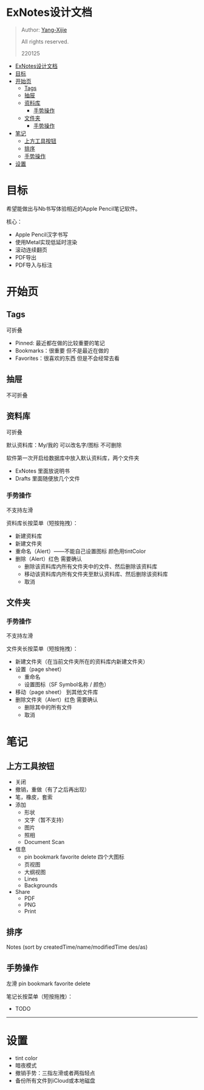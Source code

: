 # ExNotes设计文档

> Author: [Yang-Xijie](https://github.com/Yang-Xijie)
> 
> All rights reserved.
>
> 220125

- [ExNotes设计文档](#exnotes设计文档)
- [目标](#目标)
- [开始页](#开始页)
  - [Tags](#tags)
  - [抽屉](#抽屉)
  - [资料库](#资料库)
    - [手势操作](#手势操作)
  - [文件夹](#文件夹)
    - [手势操作](#手势操作-1)
- [笔记](#笔记)
  - [上方工具按钮](#上方工具按钮)
  - [排序](#排序)
  - [手势操作](#手势操作-2)
- [设置](#设置)

# 目标

希望能做出与Nb书写体验相近的Apple Pencil笔记软件。

核心：
* Apple Pencil汉字书写
* 使用Metal实现低延时渲染
* 滚动连续翻页
* PDF导出
* PDF导入与标注

# 开始页

## Tags

可折叠

* Pinned: 最近都在做的比较重要的笔记
* Bookmarks：很重要 但不是最近在做的
* Favorites：很喜欢的东西 但是不会经常去看

## 抽屉

不可折叠

## 资料库

可折叠

默认资料库：My/我的 可以改名字/图标 不可删除

软件第一次开启给数据库中放入默认资料库，两个文件夹
* ExNotes 里面放说明书
* Drafts 里面随便放几个文件

### 手势操作

不支持左滑

资料库长按菜单（短按拖拽）：
* 新建资料库
* 新建文件夹
* 重命名（Alert）——不能自己设置图标 颜色用tintColor
* 删除（Alert）红色 需要确认
    * 删除该资料库内所有文件夹中的文件、然后删除该资料库
    * 移动该资料库内所有文件夹至默认资料库、然后删除该资料库
    * 取消

## 文件夹

### 手势操作

不支持左滑

文件夹长按菜单（短按拖拽）：
* 新建文件夹（在当前文件夹所在的资料库内新建文件夹）
* 设置（page sheet）
    * 重命名
    * 设置图标（SF Symbol名称 / 颜色）
* 移动（page sheet） 到其他文件库
* 删除文件夹（Alert）红色 需要确认
    * 删除其中的所有文件
    * 取消

# 笔记

## 上方工具按钮

* 关闭
* 撤销，重做（有了之后再出现）
* 笔，橡皮，套索
* 添加
    * 形状
    * 文字（暂不支持）
    * 图片
    * 照相
    * Document Scan
* 信息
    * pin bookmark favorite delete 四个大图标
    * 页视图
    * 大纲视图
    * Lines
    * Backgrounds
* Share
    * PDF
    * PNG
    * Print

## 排序

Notes (sort by createdTime/name/modifiedTime des/as)

## 手势操作

左滑 pin bookmark favorite delete

笔记长按菜单（短按拖拽）：
* TODO

- - -

# 设置

* tint color
* 暗夜模式
* 撤销手势：三指左滑或者两指轻点
* 备份所有文件到iCloud或本地磁盘
